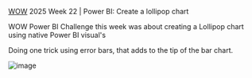 [WOW](https://workout-wednesday.com/pbi-2025-w22/) 2025 Week 22 | Power BI: Create a lollipop chart

WOW Power BI Challenge this week was about creating a Lollipop chart using native Power BI visual's

Doing one trick using error bars, that adds to the tip of the bar chart.


![image](https://github.com/user-attachments/assets/7ba57fef-bc45-4d57-aa48-610c3688b2cf)

